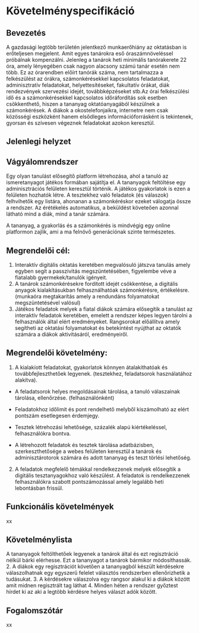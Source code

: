 # Követelményspecifikáció

## Bevezetés
  A gazdasági legtöbb területén jelentkező munkaerőhiány az oktatásban is erőteljesen megjelent. Amit egyes tanárokra eső óraszámnöveléssel próbálnak kompenzálni. Jelenleg a tanárok heti minimális tanórakerete 22 óra, amely lényegében csak nagyon alacsony számú tanár esetén nem több. Ez az órarendben előírt tanórák száma, nem tartalmazza a felkészülést az órákra, számonkérésekkel kapcsolatos feladatokat, adminisztratív feladatokat, helyettesítéseket, fakultatív órákat, diák rendezvények szervezési idejét, továbbképzéseket stb.Az órai felkészülési idő és a számonkérésekkel kapcsolatos időráfordítás sok esetben csökkenthető, hiszen a tananyag oktatóanyagából készülnek a számonkérések. A diákok a okostelefonjaikra, internetre nem csak közösségi eszközként hanem elsődleges információforrásként is tekintenek, gyorsan és szívesen végeznek feladatokat azokon keresztül.

## Jelenlegi helyzet


## Vágyálomrendszer
Egy olyan tanulást elősegítő platform létrehozása, ahol a tanuló az ismeretanyagot játékos formában sajátítja el. A tananyagok feltöltése egy adminisztrációs felületen keresztül történik. A játékos gyakorlatok is ezen a felületen hozhatók létre. A tesztekhez való feladatok (és válaszok) felhvihetők egy listára, ahonanan a számonkéréskor ezeket válogatja össze a rendszer. Az érétékelés automatikus, a beküldést követeően azonnal látható mind a diák, mind a tanár számára.

A tananyag, a gyakorlás és a számonkérés is mindvégig egy online platformon zajlik, ami a ma felnövő generációnak szinte természetes. 

## Megrendelői cél: 
1. Interaktív digitális oktatás keretében megvalósuló játszva tanulás amely egyben segít a passzivitás megszüntetésében, figyelembe véve a fiatalabb gyermekek/tanulók igényeit. 
2. A tanárok számonkérésekre fordított idejét csökkentése, a digitális anyagok kialakításukban felhasználhatóak számonkérésre, értékelésre. (munkaóra megtakarítás amely a rendundáns folyamatokat megszüntetésével valósul)
3. Játékos feladatok melyek a fiatal diákok számára elősegítik a tanulást az interaktív feladatok keretében, emelett a rendszer képes legyen tárolni a felhasználók által elért eredményeket. Rangsorokat előállítva amely segítheti az oktatási folyamatokat és betekintést nyújthat az oktatók számára a diákok aktivitásáról, eredményeiről. 

## Megrendelői követelmény:
1. A kialakíott feladatokat, gyakorlatok könnyen átalakíthatóak és továbbfejleszthetőek legyenek. (tesztekhez, feladatsorok használatához alakítva). 

 - A feladatsorok helyes megoldásainak tárolása, a tanuló válaszainak tárolása, ellenőrzése. (felhasználónként) 
 
 - Feladatokhoz időlimit és pont rendelhető melyből kiszámolható az elért pontszám esetlegesen érdemjegy.
 - Tesztek létrehozási lehetősége, százalék alapú kiértékeléssel, felhasználókra bontva.
 
 - A létrehozott feladatok és tesztek tárolása adatbázisben, szerkeszthetősége a webes felületen keresztül a tanárok és adminisztárotorok 
   számára és adott tananyag és teszt törlési lehetőség.
   
2. A feladatok megfelelő témákkal rendelkezzenek melyek elősegítik a digitális tesztanyagokhoz való készülést.
A feladatok is rendelkezzenek felhasználókra szabott pontszámozással amely legalább heti lebontásban frissül.

## Funkcionális követelmények
xx

## Követelménylista
A tananyagok feltölthetőek legyenek a tanárok által és ezt regisztráció nélkül bárki elérhesse. Ezt a tananyagot a tanárok bármikor módosíthassák.
2. A diákok egy regisztrációt követően a tananyagból készült kérdésekre válaszolhatnak egy egyszerű felelet választós rendszerben ellenőrizhetik a tudásukat.
3. A kérdésekre válaszolva egy rangsor alakul ki a diákok között amit midnen regisztrált tag láthat
4. Minden héten a rendszer győztest hírdet ki az aki a legtöbb kérdésre helyes választ adók között.

## Fogalomszótár
xx
